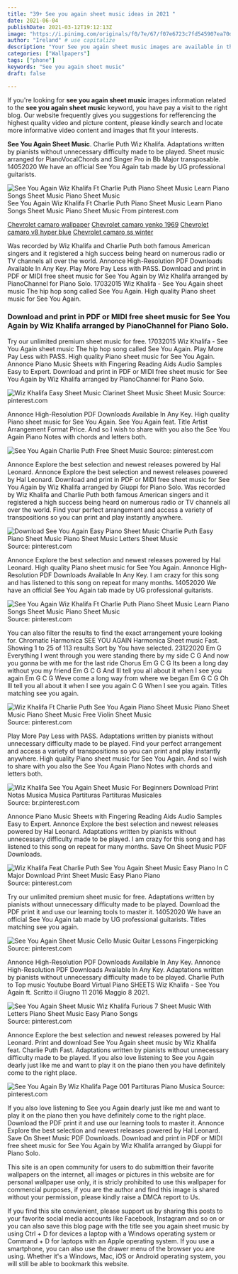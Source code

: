 ```yaml
---
title: "39+ See you again sheet music ideas in 2021 "
date: 2021-06-04
publishDate: 2021-03-12T19:12:13Z
image: "https://i.pinimg.com/originals/f0/7e/67/f07e6723c7fd545907ea70da7f2d6603.jpg"
author: "Ireland" # use capitalize
description: "Your See you again sheet music images are available in this site. See you again sheet music are a topic that is being searched for and liked by netizens today. You can Find and Download the See you again sheet music files here. Get all free photos and vectors."
categories: ["Wallpapers"]
tags: ["phone"]
keywords: "See you again sheet music"
draft: false

---
```


If you're looking for **see you again sheet music** images information related to the **see you again sheet music** keyword, you have pay a visit to the right  blog.  Our website frequently  gives you  suggestions  for refferencing  the highest  quality video and picture  content, please kindly search and locate more informative video content and images  that fit your interests.

**See You Again Sheet Music**. Charlie Puth Wiz Khalifa. Adaptations written by pianists without unnecessary difficulty made to be played. Sheet music arranged for PianoVocalChords and Singer Pro in Bb Major transposable. 14052020 We have an official See You Again tab made by UG professional guitarists.

![See You Again Wiz Khalifa Ft Charlie Puth Piano Sheet Music Learn Piano Songs Sheet Music Piano Sheet Music](https://i.pinimg.com/originals/cb/46/1c/cb461ce33641cde8caaa4eb54442e8ee.png "See You Again Wiz Khalifa Ft Charlie Puth Piano Sheet Music Learn Piano Songs Sheet Music Piano Sheet Music")
See You Again Wiz Khalifa Ft Charlie Puth Piano Sheet Music Learn Piano Songs Sheet Music Piano Sheet Music From pinterest.com

[Chevrolet camaro wallpaper](/chevrolet-camaro-wallpaper/)
[Chevrolet camaro yenko 1969](/chevrolet-camaro-yenko-1969/)
[Chevrolet camaro v8 hyper blue](/chevrolet-camaro-v8-hyper-blue/)
[Chevrolet camaro ss winter](/chevrolet-camaro-ss-winter/)

Was recorded by Wiz Khalifa and Charlie Puth both famous American singers and it registered a high success being heard on numerous radio or TV channels all over the world. Annonce High-Resolution PDF Downloads Available In Any Key. Play More Pay Less with PASS. Download and print in PDF or MIDI free sheet music for See You Again by Wiz Khalifa arranged by PianoChannel for Piano Solo. 17032015 Wiz Khalifa - See You Again sheet music The hip hop song called See You Again. High quality Piano sheet music for See You Again.

### Download and print in PDF or MIDI free sheet music for See You Again by Wiz Khalifa arranged by PianoChannel for Piano Solo.

Try our unlimited premium sheet music for free. 17032015 Wiz Khalifa - See You Again sheet music The hip hop song called See You Again. Play More Pay Less with PASS. High quality Piano sheet music for See You Again. Annonce Piano Music Sheets with Fingering Reading Aids Audio Samples Easy to Expert. Download and print in PDF or MIDI free sheet music for See You Again by Wiz Khalifa arranged by PianoChannel for Piano Solo.


![Wiz Khalifa Easy Sheet Music Clarinet Sheet Music Sheet Music](https://i.pinimg.com/originals/4f/c3/2f/4fc32f8d651c249e11fd883c8ab9b65c.png "Wiz Khalifa Easy Sheet Music Clarinet Sheet Music Sheet Music")
Source: pinterest.com

Annonce High-Resolution PDF Downloads Available In Any Key. High quality Piano sheet music for See You Again. See You Again feat. Title Artist Arrangement Format Price. And so I wish to share with you also the See You Again Piano Notes with chords and letters both.

![See You Again Charlie Puth Free Sheet Music](https://i.pinimg.com/originals/c0/23/32/c02332bab5cee341a62bee93039ad0da.jpg "See You Again Charlie Puth Free Sheet Music")
Source: pinterest.com

Annonce Explore the best selection and newest releases powered by Hal Leonard. Annonce Explore the best selection and newest releases powered by Hal Leonard. Download and print in PDF or MIDI free sheet music for See You Again by Wiz Khalifa arranged by Giuppi for Piano Solo. Was recorded by Wiz Khalifa and Charlie Puth both famous American singers and it registered a high success being heard on numerous radio or TV channels all over the world. Find your perfect arrangement and access a variety of transpositions so you can print and play instantly anywhere.

![Download See You Again Easy Piano Sheet Music Charlie Puth Easy Piano Sheet Music Piano Sheet Music Letters Sheet Music](https://i.pinimg.com/originals/39/93/fe/3993fede5dce611f4ab0d294478fc5e8.png "Download See You Again Easy Piano Sheet Music Charlie Puth Easy Piano Sheet Music Piano Sheet Music Letters Sheet Music")
Source: pinterest.com

Annonce Explore the best selection and newest releases powered by Hal Leonard. High quality Piano sheet music for See You Again. Annonce High-Resolution PDF Downloads Available In Any Key. I am crazy for this song and has listened to this song on repeat for many months. 14052020 We have an official See You Again tab made by UG professional guitarists.

![See You Again Wiz Khalifa Ft Charlie Puth Piano Sheet Music Learn Piano Songs Sheet Music Piano Sheet Music](https://i.pinimg.com/originals/cb/46/1c/cb461ce33641cde8caaa4eb54442e8ee.png "See You Again Wiz Khalifa Ft Charlie Puth Piano Sheet Music Learn Piano Songs Sheet Music Piano Sheet Music")
Source: pinterest.com

You can also filter the results to find the exact arrangement youre looking for. Chromatic Harmonica SEE YOU AGAIN Harmonica Sheet music Fast. Showing 1 to 25 of 113 results Sort by You have selected. 23122020 Em G Everything I went through you were standing there by my side C G And now you gonna be with me for the last ride Chorus Em G C G Its been a long day without you my friend Em G C G And Ill tell you all about it when I see you again Em G C G Weve come a long way from where we began Em G C G Oh Ill tell you all about it when I see you again C G When I see you again. Titles matching see you again.

![Wiz Khalifa Ft Charlie Puth See You Again Piano Sheet Music Piano Sheet Music Piano Sheet Music Free Violin Sheet Music](https://i.pinimg.com/originals/8c/88/c8/8c88c80d3852bbd36b9c4833a7e91b2d.jpg "Wiz Khalifa Ft Charlie Puth See You Again Piano Sheet Music Piano Sheet Music Piano Sheet Music Free Violin Sheet Music")
Source: pinterest.com

Play More Pay Less with PASS. Adaptations written by pianists without unnecessary difficulty made to be played. Find your perfect arrangement and access a variety of transpositions so you can print and play instantly anywhere. High quality Piano sheet music for See You Again. And so I wish to share with you also the See You Again Piano Notes with chords and letters both.

![Wiz Khalifa See You Again Sheet Music For Beginners Download Print Notas Musica Musica Partituras Partituras Musicales](https://i.pinimg.com/originals/2e/21/65/2e216599686be2c49472c8e6e89450ab.gif "Wiz Khalifa See You Again Sheet Music For Beginners Download Print Notas Musica Musica Partituras Partituras Musicales")
Source: br.pinterest.com

Annonce Piano Music Sheets with Fingering Reading Aids Audio Samples Easy to Expert. Annonce Explore the best selection and newest releases powered by Hal Leonard. Adaptations written by pianists without unnecessary difficulty made to be played. I am crazy for this song and has listened to this song on repeat for many months. Save On Sheet Music PDF Downloads.

![Wiz Khalifa Feat Charlie Puth See You Again Sheet Music Easy Piano In C Major Download Print Sheet Music Easy Piano Piano](https://i.pinimg.com/originals/51/90/4d/51904d7f4dd9e9716cd67cd224503587.gif "Wiz Khalifa Feat Charlie Puth See You Again Sheet Music Easy Piano In C Major Download Print Sheet Music Easy Piano Piano")
Source: pinterest.com

Try our unlimited premium sheet music for free. Adaptations written by pianists without unnecessary difficulty made to be played. Download the PDF print it and use our learning tools to master it. 14052020 We have an official See You Again tab made by UG professional guitarists. Titles matching see you again.

![See You Again Sheet Music Cello Music Guitar Lessons Fingerpicking](https://i.pinimg.com/originals/40/56/6a/40566a8765209dc9bc624a8ae8842c59.png "See You Again Sheet Music Cello Music Guitar Lessons Fingerpicking")
Source: pinterest.com

Annonce High-Resolution PDF Downloads Available In Any Key. Annonce High-Resolution PDF Downloads Available In Any Key. Adaptations written by pianists without unnecessary difficulty made to be played. Charlie Puth to Top music Youtube Board Virtual Piano SHEETS Wiz Khalifa - See You Again ft. Scritto il Giugno 11 2016 Maggio 8 2021.

![See You Again Sheet Music Wiz Khalifa Furious 7 Sheet Music With Letters Piano Sheet Music Easy Piano Songs](https://i.pinimg.com/originals/ba/76/20/ba76200a5bf111219494d4a3ccd5ec8d.jpg "See You Again Sheet Music Wiz Khalifa Furious 7 Sheet Music With Letters Piano Sheet Music Easy Piano Songs")
Source: pinterest.com

Annonce Explore the best selection and newest releases powered by Hal Leonard. Print and download See You Again sheet music by Wiz Khalifa feat. Charlie Puth Fast. Adaptations written by pianists without unnecessary difficulty made to be played. If you also love listening to See you Again dearly just like me and want to play it on the piano then you have definitely come to the right place.

![See You Again By Wiz Khalifa Page 001 Partituras Piano Musica](https://i.pinimg.com/originals/f0/7e/67/f07e6723c7fd545907ea70da7f2d6603.jpg "See You Again By Wiz Khalifa Page 001 Partituras Piano Musica")
Source: pinterest.com

If you also love listening to See you Again dearly just like me and want to play it on the piano then you have definitely come to the right place. Download the PDF print it and use our learning tools to master it. Annonce Explore the best selection and newest releases powered by Hal Leonard. Save On Sheet Music PDF Downloads. Download and print in PDF or MIDI free sheet music for See You Again by Wiz Khalifa arranged by Giuppi for Piano Solo.

This site is an open community for users to do submittion their favorite wallpapers on the internet, all images or pictures in this website are for personal wallpaper use only, it is stricly prohibited to use this wallpaper for commercial purposes, if you are the author and find this image is shared without your permission, please kindly raise a DMCA report to Us.

If you find this site convienient, please support us by sharing this posts to your favorite social media accounts like Facebook, Instagram and so on or you can also save this blog page with the title see you again sheet music by using Ctrl + D for devices a laptop with a Windows operating system or Command + D for laptops with an Apple operating system. If you use a smartphone, you can also use the drawer menu of the browser you are using. Whether it's a Windows, Mac, iOS or Android operating system, you will still be able to bookmark this website.
